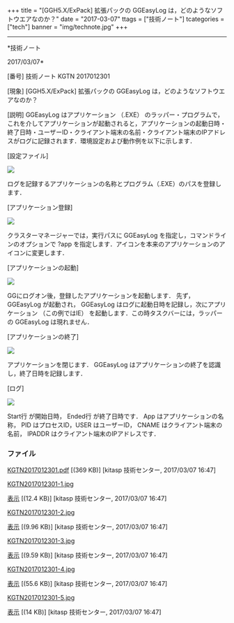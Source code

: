 ﻿+++
title = "[GGH5.X/ExPack] 拡張パックの GGEasyLog は，どのようなソフトウエアなのか？"
date = "2017-03-07"
ttags = ["技術ノート"]
tcategories = ["tech"]
banner = "img/technote.jpg"
+++

-----------------------------------------------------------------------------------------------------------------------------

*技術ノート

2017/03/07*


[番号]
技術ノート KGTN 2017012301

[現象]
[GGH5.X/ExPack] 拡張パックの GGEasyLog
は，どのようなソフトウエアなのか？

[説明]
GGEasyLog はアプリケーション （.EXE）
のラッパー・プログラムで，これを介してアプリケーションが起動されると，アプリケーションの起動日時・終了日時・ユーザーID・クライアント端末の名前・クライアント端末のIPアドレスがログに記録されます．環境設定および動作例を以下に示します．

[設定ファイル]

![](http://techreport.kitasp.net/attachments/download/3259/KGTN2017012301-1.jpg)

ログを記録するアプリケーションの名称とプログラム（.EXE）のパスを登録します．

[アプリケーション登録]

![](http://techreport.kitasp.net/attachments/download/3260/KGTN2017012301-2.jpg)

クラスターマネージャーでは，実行パスに GGEasyLog
を指定し，コマンドラインのオプションで ?app
を指定します．アイコンを本来のアプリケーションのアイコンに変更します．

[アプリケーションの起動]

![](http://techreport.kitasp.net/attachments/download/3261/KGTN2017012301-3.jpg)

GGにログオン後，登録したアプリケーションを起動します． 先ず，GGEasyLog
が起動され， GGEasyLog はログに起動日時を記録し，次にアプリケーション
（この例ではIE） を起動します．この時タスクバーには，ラッパーの
GGEasyLog は現れません．

[アプリケーションの終了]

![](http://techreport.kitasp.net/attachments/download/3262/KGTN2017012301-4.jpg)

アプリケーションを閉じます． GGEasyLog
はアプリケーションの終了を認識し，終了日時を記録します．

[ログ]

![](http://techreport.kitasp.net/attachments/download/3263/KGTN2017012301-5.jpg)

Start行 が開始日時， Ended行 が終了日時です． App
はアプリケーションの名称， PID はプロセスID，USER はユーザーID， CNAME
はクライアント端末の名前， IPADDR はクライアント端末のIPアドレスです．


### ファイル

 
 


[KGTN2017012301.pdf](http://techreport.kitasp.net/attachments/download/3258/KGTN2017012301.pdf)
 [(369 KB)] [kitasp 技術センター, 2017/03/07
16:47]

[KGTN2017012301-1.jpg](http://techreport.kitasp.net/attachments/download/3259/KGTN2017012301-1.jpg)

[表示](http://techreport.kitasp.net/attachments/3259/KGTN2017012301-1.jpg "表示")
 [(12.4 KB)] [kitasp 技術センター, 2017/03/07
16:47]

[KGTN2017012301-2.jpg](http://techreport.kitasp.net/attachments/download/3260/KGTN2017012301-2.jpg)

[表示](http://techreport.kitasp.net/attachments/3260/KGTN2017012301-2.jpg "表示")
 [(9.96 KB)] [kitasp 技術センター, 2017/03/07
16:47]

[KGTN2017012301-3.jpg](http://techreport.kitasp.net/attachments/download/3261/KGTN2017012301-3.jpg)

[表示](http://techreport.kitasp.net/attachments/3261/KGTN2017012301-3.jpg "表示")
 [(9.59 KB)] [kitasp 技術センター, 2017/03/07
16:47]

[KGTN2017012301-4.jpg](http://techreport.kitasp.net/attachments/download/3262/KGTN2017012301-4.jpg)

[表示](http://techreport.kitasp.net/attachments/3262/KGTN2017012301-4.jpg "表示")
 [(55.6 KB)] [kitasp 技術センター, 2017/03/07
16:47]

[KGTN2017012301-5.jpg](http://techreport.kitasp.net/attachments/download/3263/KGTN2017012301-5.jpg)

[表示](http://techreport.kitasp.net/attachments/3263/KGTN2017012301-5.jpg "表示")
 [(14 KB)] [kitasp 技術センター, 2017/03/07
16:47]


 


 

